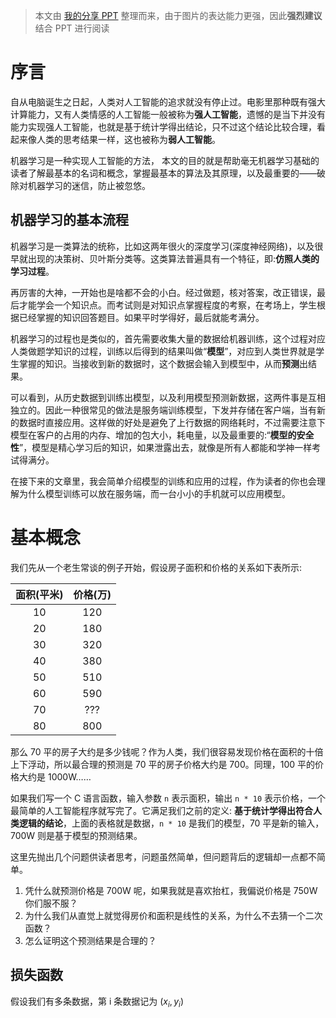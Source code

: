 > 本文由 [我的分享 PPT]() 整理而来，由于图片的表达能力更强，因此**强烈建议**结合 PPT 进行阅读

# 序言 
自从电脑诞生之日起，人类对人工智能的追求就没有停止过。电影里那种既有强大计算能力，又有人类情感的人工智能一般被称为**强人工智能**，遗憾的是当下并没有能力实现强人工智能，也就是基于统计学得出结论，只不过这个结论比较合理，看起来像人类的思考结果一样，这也被称为**弱人工智能**。

机器学习是一种实现人工智能的方法， 本文的目的就是帮助毫无机器学习基础的读者了解最基本的名词和概念，掌握最基本的算法及其原理，以及最重要的——破除对机器学习的迷信，防止被忽悠。

## 机器学习的基本流程

机器学习是一类算法的统称，比如这两年很火的深度学习(深度神经网络)，以及很早就出现的决策树、贝叶斯分类等。这类算法普遍具有一个特征，即:**仿照人类的学习过程**。

再厉害的大神，一开始也是啥都不会的小白。经过做题，核对答案，改正错误，最后才能学会一个知识点。而考试则是对知识点掌握程度的考察，在考场上，学生根据已经掌握的知识回答题目。如果平时学得好，最后就能考满分。

机器学习的过程也是类似的，首先需要收集大量的数据给机器训练，这个过程对应人类做题学知识的过程，训练以后得到的结果叫做“**模型**”，对应到人类世界就是学生掌握的知识。当接收到新的数据时，这个数据会输入到模型中，从而**预测**出结果。

可以看到，从历史数据到训练出模型，以及利用模型预测新数据，这两件事是互相独立的。因此一种很常见的做法是服务端训练模型，下发并存储在客户端，当有新的数据时直接应用。这样做的好处是避免了上行数据的网络耗时，不过需要注意下模型在客户的占用的内存、增加的包大小，耗电量，以及最重要的:“**模型的安全性**”，模型是精心学习后的知识，如果泄露出去，就像是所有人都能和学神一样考试得满分。

在接下来的文章里，我会简单介绍模型的训练和应用的过程，作为读者的你也会理解为什么模型训练可以放在服务端，而一台小小的手机就可以应用模型。

# 基本概念

我们先从一个老生常谈的例子开始，假设房子面积和价格的关系如下表所示:

| 面积(平米)  | 价格(万)         | 
| :--------: |:--------:| 
| 10 | 120 |
| 20 | 180 |
| 30 | 320 |
| 40 | 380 |
| 50 | 510 |
| 60 | 590 |
| 70 | ??? |
| 80 | 800 |

那么 70 平的房子大约是多少钱呢？作为人类，我们很容易发现价格在面积的十倍上下浮动，所以最合理的预测是 70 平的房子价格大约是 700。同理，100 平的价格大约是 1000W……

如果我们写一个 C 语言函数，输入参数 `n` 表示面积，输出 `n * 10` 表示价格，一个最简单的人工智能程序就写完了。它满足我们之前的定义: **基于统计学得出符合人类逻辑的结论**，上面的表格就是数据，`n * 10` 是我们的模型，70 平是新的输入，700W 则是基于模型的预测结果。

这里先抛出几个问题供读者思考，问题虽然简单，但问题背后的逻辑却一点都不简单。

1. 凭什么就预测价格是 700W 呢，如果我就是喜欢抬杠，我偏说价格是 750W 你们服不服？
2. 为什么我们从直觉上就觉得房价和面积是线性的关系，为什么不去猜一个二次函数？
3. 怎么证明这个预测结果是合理的？

## 损失函数

假设我们有多条数据，第 i 条数据记为 $(x_i, y_i)$
